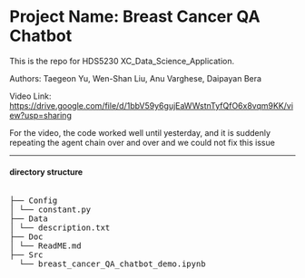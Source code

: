 
# Project Name: Breast Cancer QA Chatbot 

This is the repo for HDS5230 XC_Data_Science_Application. </br>

Authors: Taegeon Yu, Wen-Shan Liu, Anu Varghese, Daipayan Bera </br>

Video Link: https://drive.google.com/file/d/1bbV59y6gujEaWWstnTyfQfO6x8vqm9KK/view?usp=sharing

For the video, the code worked well until yesterday, and it is suddenly repeating the agent chain over and over 
and we could not fix this issue

---
#### directory structure 

<pre>
  
├── Config
│ └── constant.py
├── Data
│ └── description.txt
├── Doc
│ └── ReadME.md
├── Src
  └── breast_cancer_QA_chatbot_demo.ipynb
 </pre>

